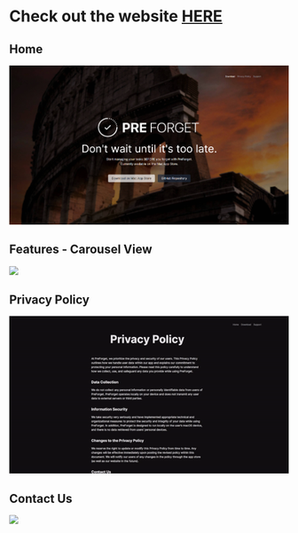 # Check out the website [HERE](preforget-website.vercel.app)

## Home
<img src="public/website preview.png">

## Features - Carousel View
<img src="public/carousel.gif">

## Privacy Policy
<img src="public/privacy policy.gif">

## Contact Us
<img src="public/contact us.gif">